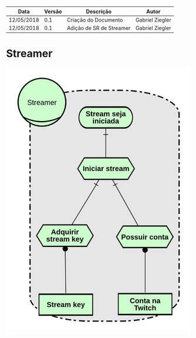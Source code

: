 |Data|Versão|Descrição|Autor|
|----|------|---------|-----|
|12/05/2018|0.1|Criação do Documento|Gabriel Ziegler|
|12/05/2018|0.1|Adição de SR de Streamer|Gabriel Ziegler|

# Streamer

![Streamer](./images/strategic-rationale/streamer.png)

